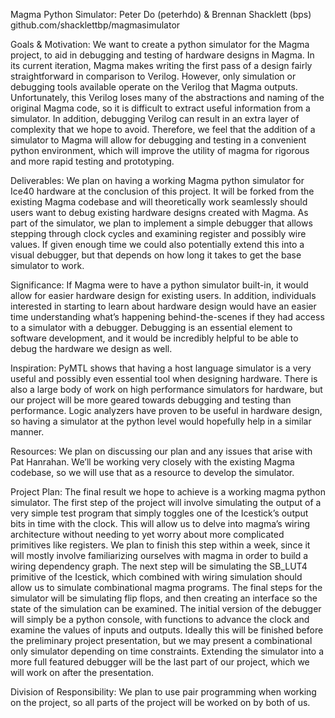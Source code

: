 Magma Python Simulator:
Peter Do (peterhdo) & Brennan Shacklett (bps)
github.com/shacklettbp/magmasimulator

Goals & Motivation:
We want to create a python simulator for the Magma project,
to aid in debugging and testing of hardware designs in Magma. In its current
iteration, Magma makes writing the first pass of a design fairly straightforward
in comparison to Verilog. However, only simulation or debugging tools available
operate on the Verilog that Magma outputs. Unfortunately, this Verilog loses
many of the abstractions and naming of the original Magma code, so it is
difficult to extract useful information from a simulator. In addition, debugging
Verilog can result in an extra layer of complexity that we hope to avoid.
Therefore, we feel that the addition of a simulator to Magma will allow for
debugging and testing in a convenient python environment, which will improve the
utility of magma for rigorous and more rapid testing and prototyping.

Deliverables:
We plan on having a working Magma python simulator for Ice40
hardware at the conclusion of this project. It will be forked from the existing
Magma codebase and will theoretically work seamlessly should users want to debug
existing hardware designs created with Magma.  As part of the simulator, we plan
to implement a simple debugger that allows stepping through clock cycles and
examining register and possibly wire values. If given enough time we could also
potentially extend this into a visual debugger, but that depends on how long it
takes to get the base simulator to work. 

Significance:
If Magma were to have a python simulator built-in, it would allow
for easier hardware design for existing users. In addition, individuals
interested in starting to learn about hardware design would have an easier
time understanding what’s happening behind-the-scenes if they had access to a
simulator with a debugger. Debugging is an essential element to software
development, and it would be incredibly helpful to be able to debug the
hardware we design as well.

Inspiration:
PyMTL shows that having a host language simulator is a very useful
and possibly even essential tool when designing hardware.  There is also a large
body of work on high performance simulators for hardware, but our project will
be more geared towards debugging and testing than performance.  Logic analyzers
have proven to be useful in hardware design, so having a simulator at the python
level would hopefully help in a similar manner.

Resources:
We plan on discussing our plan and any issues that arise with Pat
Hanrahan. We’ll be working very closely with the existing Magma codebase, so we
will use that as a resource to develop the simulator.

Project Plan:
The final result we hope to achieve is a working magma python
simulator.  The first step of the project will involve simulating the output of
a very simple test program that simply toggles one of the Icestick’s output bits
in time with the clock. This will allow us to delve into magma’s wiring
architecture without needing to yet worry about more complicated primitives like
registers. We plan to finish this step within a week, since it will mostly
involve familiarizing ourselves with magma in order to build a wiring dependency
graph.  The next step will be simulating the SB_LUT4 primitive of the Icestick,
which combined with wiring simulation should allow us to simulate combinational
magma programs.  The final steps for the simulator will be simulating flip
flops, and then creating an interface so the state of the simulation can be
examined. The initial version of the debugger will simply be a python console,
with functions to advance the clock and examine the values of inputs and
outputs. Ideally this will be finished before the preliminary project
presentation, but we may present a combinational only simulator depending on
time constraints.  Extending the simulator into a more full featured debugger
will be the last part of our project, which we will work on after the
presentation.

Division of Responsibility:
We plan to use pair programming when working on the
project, so all parts of the project will be worked on by both of us.

